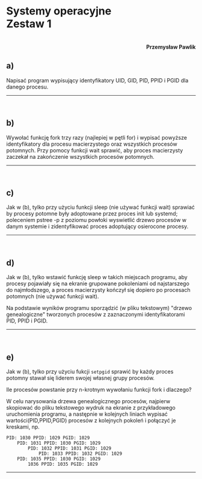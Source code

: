# **Systemy operacyjne** <br/> **Zestaw 1**
<br>
<div style="text-align: right"><b>Przemysław Pawlik</b></div>

## **a)**
Napisać program wypisujący identyfikatory UID, GID, PID, PPID i PGID dla danego procesu.

----------
<br>

## **b)**
Wywołać funkcję fork trzy razy (najlepiej w pętli for) i wypisać powyższe identyfikatory dla procesu macierzystego oraz wszystkich procesów potomnych.
Przy pomocy funkcji wait sprawić, aby proces macierzysty zaczekał na zakończenie wszystkich procesów potomnych.

----------
<br>

## **c)**
Jak w (b), tylko przy użyciu funkcji sleep (nie używać funkcji wait) sprawiać by procesy potomne były adoptowane przez proces init lub systemd;
poleceniem pstree -p z poziomu powłoki wyswietlić drzewo procesów w danym systemie i zidentyfikować proces adoptujący osierocone procesy.

----------
<br>

## **d)**
Jak w (b), tylko wstawić funkcję sleep w takich miejscach programu, aby procesy pojawiały się na ekranie grupowane pokoleniami od najstarszego do najmłodszego, a proces macierzysty kończył się dopiero po procesach potomnych (nie używać funkcji wait).

Na podstawie wyników programu sporządzić (w pliku tekstowym) "drzewo genealogiczne" tworzonych procesów z zaznaczonymi identyfikatorami PID, PPID i PGID.

----------
<br>

## **e)**
Jak w (b), tylko przy użyciu fukcji `setpgid` sprawić by każdy proces potomny stawał się liderem swojej własnej grupy procesów.

Ile procesów powstanie przy n-krotnym wywołaniu funkcji fork i dlaczego?

W celu narysowania drzewa genealogicznego procesów, najpierw skopiować do pliku tekstowego wydruk na ekranie z przykładowego uruchomienia programu, a następnie w kolejnych liniach wypisać wartości(PID,PPID,PGID) procesów z kolejnych pokoleń i połączyć je kreskami, np.

```text
PID: 1030 PPID: 1029 PGID: 1029
    PID: 1031 PPID: 1030 PGID: 1029
        PID: 1032 PPID: 1031 PGID: 1029                    
            PID: 1033 PPID: 1032 PGID: 1029
    PID: 1035 PPID: 1030 PGID: 1029
        1036 PPID: 1035 PGID: 1029
```

----------
<br>

